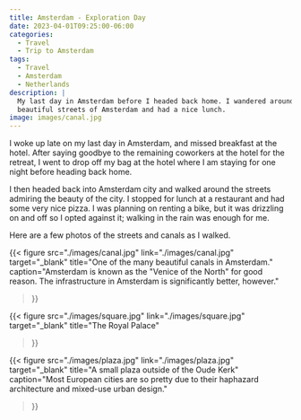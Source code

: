 ```yaml
---
title: Amsterdam - Exploration Day
date: 2023-04-01T09:25:00-06:00
categories:
  - Travel
  - Trip to Amsterdam
tags:
  - Travel
  - Amsterdam
  - Netherlands
description: |
  My last day in Amsterdam before I headed back home. I wandered around the
  beautiful streets of Amsterdam and had a nice lunch.
image: images/canal.jpg
---
```


I woke up late on my last day in Amsterdam, and missed breakfast at the hotel.
After saying goodbye to the remaining coworkers at the hotel for the retreat, I
went to drop off my bag at the hotel where I am staying for one night before
heading back home.

I then headed back into Amsterdam city and walked around the streets admiring
the beauty of the city. I stopped for lunch at a restaurant and had some very
nice pizza. I was planning on renting a bike, but it was drizzling on and off so
I opted against it; walking in the rain was enough for me.

Here are a few photos of the streets and canals as I walked.

{{< figure
      src="./images/canal.jpg"
      link="./images/canal.jpg"
      target="_blank"
      title="One of the many beautiful canals in Amsterdam."
      caption="Amsterdam is known as the \"Venice of the North\" for good reason. The infrastructure in Amsterdam is significantly better, however."
>}}

{{< figure
      src="./images/square.jpg"
      link="./images/square.jpg"
      target="_blank"
      title="The Royal Palace"
>}}

{{< figure
      src="./images/plaza.jpg"
      link="./images/plaza.jpg"
      target="_blank"
      title="A small plaza outside of the Oude Kerk"
      caption="Most European cities are so pretty due to their haphazard architecture and mixed-use urban design."
>}}
